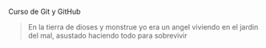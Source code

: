 
Curso de Git y GitHub
>En la tierra de dioses y monstrue   yo era un angel viviendo en el jardin del mal, asustado haciendo todo para sobrevivir 
